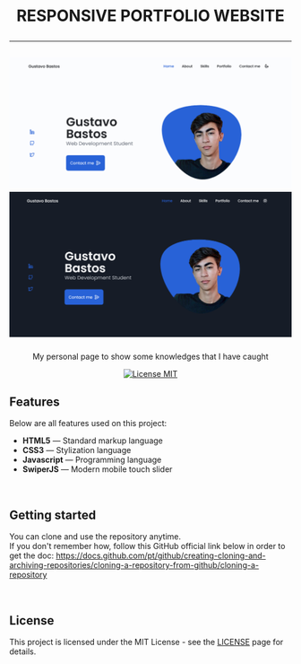 

<h1 align="center">
<br>
    RESPONSIVE PORTFOLIO WEBSITE
<hr>


<img src="./assets/img/p1.png">
<img src="./assets/img/p2.png">

</h1>

<p align="center">My personal page to show some knowledges that I have caught</p>

<p align="center">
  <a href="https://opensource.org/licenses/MIT">
    <img src="https://img.shields.io/badge/License-MIT-blue.svg" alt="License MIT">
  </a>
</p>

## Features
Below are all features used on this project:

- **HTML5** — Standard markup language
- **CSS3** — Stylization language
- **Javascript** — Programming language
- **SwiperJS** — Modern mobile touch slider

<br>

## Getting started

You can clone and use the repository anytime. <br> 
If you don't remember how, follow this GitHub official link below in order to get the doc:
https://docs.github.com/pt/github/creating-cloning-and-archiving-repositories/cloning-a-repository-from-github/cloning-a-repository

<br>

## License

This project is licensed under the MIT License - see the [LICENSE](https://opensource.org/licenses/MIT) page for details.

